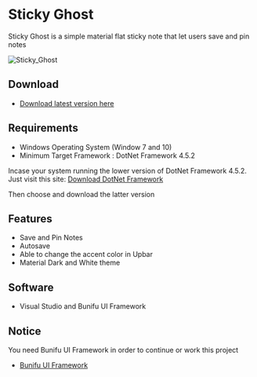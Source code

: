 # Sticky Ghost

Sticky Ghost is a simple material flat sticky note that let users save and pin notes

![Sticky_Ghost](https://user-images.githubusercontent.com/25120376/91990193-05eaae00-ed64-11ea-9eca-cc0ea316f433.png)


## Download 
* <a href="https://github.com/seizue/Sticky-Ghost/releases"> Download latest version here </a>

## Requirements
* Windows Operating System (Window 7 and 10)
* Minimum Target Framework : DotNet Framework 4.5.2 

Incase your system running the lower version of DotNet Framework 4.5.2. Just visit this site: <a href="https://www.microsoft.com/net/download/framework">Download DotNet Framework </a>

Then choose and download the latter version

## Features
* Save and Pin Notes
* Autosave
* Able to change the accent color in Upbar
* Material Dark and White theme

## Software
* Visual Studio and Bunifu UI Framework

## Notice
You need Bunifu UI Framework in order to continue or work this project 
* <a href="https://bunifuframework.com"> Bunifu UI Framework </a>
